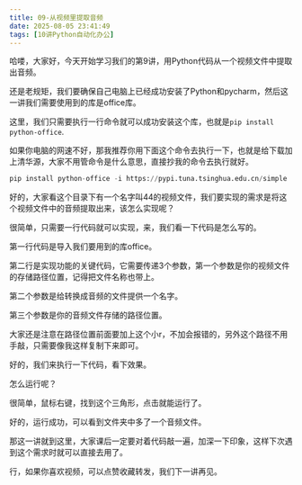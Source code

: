 ```yaml
---
title: 09-从视频里提取音频
date: 2025-08-05 23:41:49
tags: [10讲Python自动化办公]
---
```

哈喽，大家好，今天开始学习我们的第9讲，用Python代码从一个视频文件中提取出音频。

还是老规矩，我们要确保自己电脑上已经成功安装了Python和pycharm，然后这一讲我们需要使用到的库是office库。

这里，我们只需要执行一行命令就可以成功安装这个库，也就是`pip install python-office`.

如果你电脑的网速不好，那我推荐你用下面这个命令去执行一下，也就是给下载加上清华源，大家不用管命令是什么意思，直接抄我的命令去执行就好。

```python
pip install python-office -i https://pypi.tuna.tsinghua.edu.cn/simple
```

好的，大家看这个目录下有一个名字叫44的视频文件，我们要实现的需求是将这个视频文件中的音频提取出来，该怎么实现呢？

很简单，只需要一行代码就可以实现，来，我们看一下代码是怎么写的。

第一行代码是导入我们要用到的库office。

第二行是实现功能的关键代码，它需要传递3个参数，第一个参数是你的视频文件的存储路径位置，记得把文件名称也带上。

第二个参数是给转换成音频的文件提供一个名字。

第三个参数是你的音频文件存储的路径位置。

大家还是注意在路径位置前面要加上这个小r，不加会报错的，另外这个路径不用手敲，只需要像我这样复制下来即可。

好的，我们来执行一下代码，看下效果。

怎么运行呢？

很简单，鼠标右键，找到这个三角形，点击就能运行了。

好的，运行成功，可以看到文件夹中多了一个音频文件。

那这一讲就到这里，大家课后一定要对着代码敲一遍，加深一下印象，这样下次遇到这个需求时就可以直接去用了。

行，如果你喜欢视频，可以点赞收藏转发，我们下一讲再见。